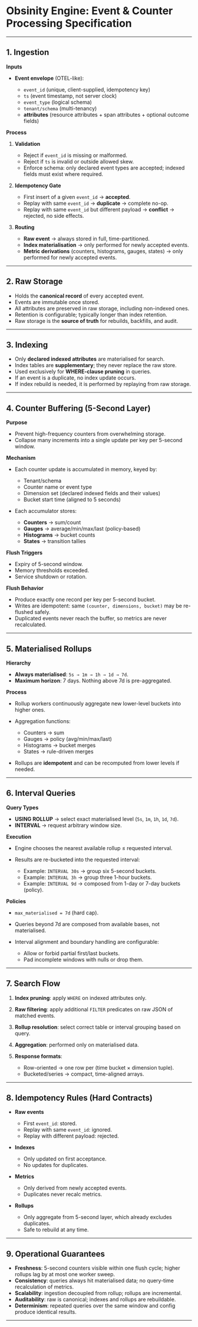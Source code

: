 # **Obsinity Engine: Event & Counter Processing Specification**

---

## 1. Ingestion

**Inputs**

* **Event envelope** (OTEL-like):

    * `event_id` (unique, client-supplied, idempotency key)
    * `ts` (event timestamp, not server clock)
    * `event_type` (logical schema)
    * `tenant/schema` (multi-tenancy)
    * **attributes** (resource attributes + span attributes + optional outcome fields)

**Process**

1. **Validation**

    * Reject if `event_id` is missing or malformed.
    * Reject if `ts` is invalid or outside allowed skew.
    * Enforce schema: only declared event types are accepted; indexed fields must exist where required.

2. **Idempotency Gate**

    * First insert of a given `event_id` → **accepted**.
    * Replay with same `event_id` → **duplicate** → complete no-op.
    * Replay with same `event_id` but different payload → **conflict** → rejected, no side effects.

3. **Routing**

    * **Raw event** → always stored in full, time-partitioned.
    * **Index materialisation** → only performed for newly accepted events.
    * **Metric derivations** (counters, histograms, gauges, states) → only performed for newly accepted events.

---

## 2. Raw Storage

* Holds the **canonical record** of every accepted event.
* Events are immutable once stored.
* All attributes are preserved in raw storage, including non-indexed ones.
* Retention is configurable; typically longer than index retention.
* Raw storage is the **source of truth** for rebuilds, backfills, and audit.

---

## 3. Indexing

* Only **declared indexed attributes** are materialised for search.
* Index tables are **supplementary**; they never replace the raw store.
* Used exclusively for **WHERE-clause pruning** in queries.
* If an event is a duplicate, no index update occurs.
* If index rebuild is needed, it is performed by replaying from raw storage.

---

## 4. Counter Buffering (5-Second Layer)

**Purpose**

* Prevent high-frequency counters from overwhelming storage.
* Collapse many increments into a single update per key per 5-second window.

**Mechanism**

* Each counter update is accumulated in memory, keyed by:

    * Tenant/schema
    * Counter name or event type
    * Dimension set (declared indexed fields and their values)
    * Bucket start time (aligned to 5 seconds)

* Each accumulator stores:

    * **Counters** → sum/count
    * **Gauges** → average/min/max/last (policy-based)
    * **Histograms** → bucket counts
    * **States** → transition tallies

**Flush Triggers**

* Expiry of 5-second window.
* Memory thresholds exceeded.
* Service shutdown or rotation.

**Flush Behavior**

* Produce exactly one record per key per 5-second bucket.
* Writes are idempotent: same `(counter, dimensions, bucket)` may be re-flushed safely.
* Duplicated events never reach the buffer, so metrics are never recalculated.

---

## 5. Materialised Rollups

**Hierarchy**

* **Always materialised**: `5s → 1m → 1h → 1d → 7d`.
* **Maximum horizon**: 7 days. Nothing above 7d is pre-aggregated.

**Process**

* Rollup workers continuously aggregate new lower-level buckets into higher ones.
* Aggregation functions:

    * Counters → sum
    * Gauges → policy (avg/min/max/last)
    * Histograms → bucket merges
    * States → rule-driven merges
* Rollups are **idempotent** and can be recomputed from lower levels if needed.

---

## 6. Interval Queries

**Query Types**

* **USING ROLLUP** → select exact materialised level (`5s`, `1m`, `1h`, `1d`, `7d`).
* **INTERVAL <duration>** → request arbitrary window size.

**Execution**

* Engine chooses the nearest available rollup ≤ requested interval.
* Results are re-bucketed into the requested interval:

    * Example: `INTERVAL 30s` → group six 5-second buckets.
    * Example: `INTERVAL 3h` → group three 1-hour buckets.
    * Example: `INTERVAL 9d` → composed from 1-day or 7-day buckets (policy).

**Policies**

* `max_materialised = 7d` (hard cap).
* Queries beyond 7d are composed from available bases, not materialised.
* Interval alignment and boundary handling are configurable:

    * Allow or forbid partial first/last buckets.
    * Pad incomplete windows with nulls or drop them.

---

## 7. Search Flow

1. **Index pruning**: apply `WHERE` on indexed attributes only.
2. **Raw filtering**: apply additional `FILTER` predicates on raw JSON of matched events.
3. **Rollup resolution**: select correct table or interval grouping based on query.
4. **Aggregation**: performed only on materialised data.
5. **Response formats**:

    * Row-oriented → one row per (time bucket × dimension tuple).
    * Bucketed/series → compact, time-aligned arrays.

---

## 8. Idempotency Rules (Hard Contracts)

* **Raw events**

    * First `event_id`: stored.
    * Replay with same `event_id`: ignored.
    * Replay with different payload: rejected.

* **Indexes**

    * Only updated on first acceptance.
    * No updates for duplicates.

* **Metrics**

    * Only derived from newly accepted events.
    * Duplicates never recalc metrics.

* **Rollups**

    * Only aggregate from 5-second layer, which already excludes duplicates.
    * Safe to rebuild at any time.

---

## 9. Operational Guarantees

* **Freshness**: 5-second counters visible within one flush cycle; higher rollups lag by at most one worker sweep.
* **Consistency**: queries always hit materialised data; no query-time recalculation of metrics.
* **Scalability**: ingestion decoupled from rollup; rollups are incremental.
* **Auditability**: raw is canonical; indexes and rollups are rebuildable.
* **Determinism**: repeated queries over the same window and config produce identical results.

---
